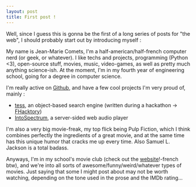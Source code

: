 ```yaml
---
layout: post
title: First post !
---
```


Well, since I guess this is gonna be the first of a long series of posts for
"the web", I should probably start out by introducing myself :

My name is Jean-Marie Comets, I'm a half-american/half-french computer nerd (or
geek, or whatever). I like techs and projects, programming (Python <3),
open-source stuff, movies, music, video-games, as well as pretty much anything
science-ish.  At the moment, I'm in my fourth year of engineering school, going
for a degree in computer science.

I'm really active on [Github](https://github.com/jmcomets), and have a few cool
projects I'm very proud of, mainly :

- [tess](http://tess.semsaas.com/), an object-based search engine (written
  during a hackathon -> [FHacktory](http://www.fhacktory.com/))
- [IntoSpectrum](https://github.com/jmcomets/IntoSpectrum), a server-sided web
  audio player

I'm also a very big movie-freak, my top flick being Pulp Fiction, which I think
combines perfectly the ingredients of a great movie, and at the same time has
this unique humor that cracks me up every time. Also Samuel L. Jackson is a
total badass.

Anyways, I'm in my school's movie club (check out the
[website](http://cineclub.insa-lyon.fr/)!-french btw), and we're into all sorts
of awesome/funny/weird/whatever types of movies. Just saying that some I might
post about may not be worth watching, depending on the tone used in the prose
and the IMDb rating...

